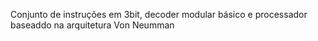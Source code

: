 Conjunto de instruções em 3bit, decoder modular básico e processador baseaddo na arquitetura Von Neumman
